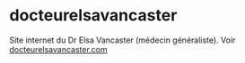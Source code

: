 # docteurelsavancaster
Site internet du Dr Elsa Vancaster (médecin généraliste). Voir [docteurelsavancaster.com](https://www.docteurelsavancaster.com/)
